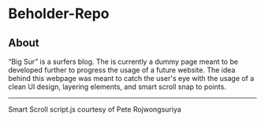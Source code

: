 # Beholder-Repo

## About

“Big Sur” is a surfers blog. The is currently a dummy page meant to be developed further to progress the usage of a future website. The idea behind this webpage was meant to catch the user's eye with the usage of a clean UI design, layering elements, and smart scroll snap to points.


---
Smart Scroll script.js courtesy of Pete Rojwongsuriya
